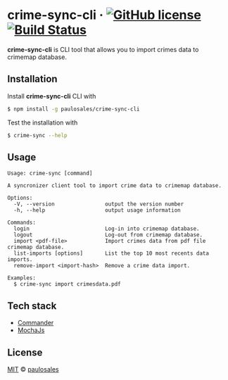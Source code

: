 # crime-sync-cli &middot; [![GitHub license](https://img.shields.io/badge/license-MIT-blue.svg)](https://github.com/paulosales/crimemap-sync-cli/blob/master/LICENSE) [![Build Status](https://travis-ci.com/paulosales/crimemap-sync-cli.svg?branch=master)](https://travis-ci.com/paulosales/crimemap-sync-cli)

**crime-sync-cli** is CLI tool that allows you to import crimes data to crimemap database.

## Installation

Install **crime-sync-cli** CLI with

```bash
$ npm install -g paulosales/crime-sync-cli
```

Test the installation with

```bash
$ crime-sync --help
```

## Usage

```text
Usage: crime-sync [command]

A syncronizer client tool to import crime data to crimemap database.

Options:
  -V, --version                output the version number
  -h, --help                   output usage information

Commands:
  login                        Log-in into crimemap database.
  logout                       Log-out from crimemap database.
  import <pdf-file>            Import crimes data from pdf file crimemap database.
  list-imports [options]       List the top 10 most recents data imports.
  remove-import <import-hash>  Remove a crime data import.

Examples:
  $ crime-sync import crimesdata.pdf
```

## Tech stack

* [Commander](https://github.com/tj/commander.js/)
* [MochaJs](https://mochajs.org/)

## License

[MIT](https://github.com/paulosales/crimemap-sync-cli/blob/master/LICENSE) © [paulosales](https://github.com/paulosales/)
